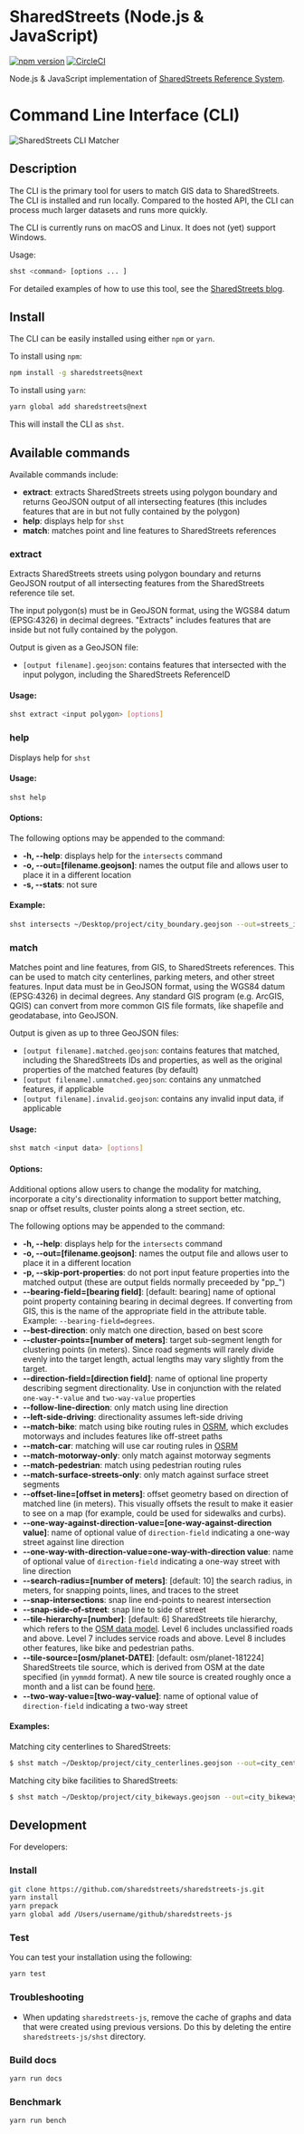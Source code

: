# SharedStreets (Node.js & JavaScript)

[![npm version](https://badge.fury.io/js/sharedstreets.svg)](https://badge.fury.io/js/sharedstreets)
[![CircleCI](https://circleci.com/gh/sharedstreets/sharedstreets-js.svg?style=svg)](https://circleci.com/gh/sharedstreets/sharedstreets-js)

Node.js & JavaScript implementation of [SharedStreets Reference System](https://github.com/sharedstreets/sharedstreets-ref-system).

# Command Line Interface (CLI) 
![SharedStreets CLI Matcher](docs/cli_matcher.png)

## Description

The CLI is the primary tool for users to match GIS data to SharedStreets. The CLI is installed and run locally. Compared to the hosted API, the CLI can process much larger datasets and runs more quickly.

The CLI is currently runs on macOS and Linux. It does not (yet) support Windows.

Usage:
```sh
shst <command> [options ... ]
```

For detailed examples of how to use this tool, see the [SharedStreets blog](http://www.medium.com/sharedstreets).

## Install

The CLI can be easily installed using either `npm` or `yarn`.

To install using `npm`:

```sh
npm install -g sharedstreets@next
```
To install using `yarn`:
```sh
yarn global add sharedstreets@next
```
This will install the CLI as `shst`.

## Available commands

Available commands include:
- **extract**: extracts SharedStreets streets using polygon boundary and returns GeoJSON output of all intersecting features (this includes features that are in but not fully contained by the polygon)
- **help**: displays help for `shst`
- **match**: matches point and line features to SharedStreets references

### extract
Extracts SharedStreets streets using polygon boundary and returns GeoJSON routput of all intersecting features from the SharedStreets reference tile set.

The input polygon(s) must be in GeoJSON format, using the WGS84 datum (EPSG:4326) in decimal degrees. "Extracts" includes features that are inside but not fully contained by the polygon.

Output is given as a GeoJSON file:
- `[output filename].geojson`: contains features that intersected with the input polygon, including the SharedStreets ReferenceID

#### Usage:
```sh
shst extract <input polygon> [options]
```

### help
Displays help for `shst`

#### Usage:
```sh
shst help
```

#### Options:
The following options may be appended to the command:
- **-h, --help**: displays help for the `intersects` command
- **-o, --out=[filename.geojson]**: names the output file and allows user to place it in a different location
- **-s, --stats**: not sure

#### Example:
```sh
shst intersects ~/Desktop/project/city_boundary.geojson --out=streets_in_city.geojson
```


### match
Matches point and line features, from GIS, to SharedStreets references. This can be used to match city centerlines, parking meters, and other street features. Input data must be in GeoJSON format, using the WGS84 datum (EPSG:4326) in decimal degrees. Any standard GIS program (e.g. ArcGIS, QGIS) can convert from more common GIS file formats, like shapefile and geodatabase, into GeoJSON.

Output is given as up to three GeoJSON files:
- `[output filename].matched.geojson`: contains features that matched, including the SharedStreets IDs and properties, as well as the original properties of the matched features (by default)
- `[output filename].unmatched.geojson`: contains any unmatched features, if applicable
- `[output filename].invalid.geojson`: contains any invalid input data, if applicable

#### Usage:
```sh
shst match <input data> [options]
```

#### Options:

Additional options allow users to change the modality for matching, incorporate a city's directionality information to support better matching, snap or offset results, cluster points along a street section, etc.

The following options may be appended to the command:
- **-h, --help**: displays help for the `intersects` command
- **-o, --out=[filename.geojson]**: names the output file and allows user to place it in a different location
- **-p, --skip-port-properties**: do not port input feature properties into the matched output (these are output fields normally preceeded by "pp_")
- **--bearing-field=[bearing field]**: [default: bearing] name of optional point property containing bearing in decimal degrees. If converting from GIS, this is the name of the appropriate field in the attribute table. Example: `--bearing-field=degrees`.
- **--best-direction**: only match one direction, based on best score
- **--cluster-points=[number of meters]**: target sub-segment length for clustering points (in meters). Since road segments will rarely divide evenly into the target length, actual lengths may vary slightly from the target.
- **--direction-field=[direction field]**: name of optional line property describing segment directionality. Use in conjunction with the related `one-way-*-value` and `two-way-value` properties
- **--follow-line-direction**: only match using line direction
- **--left-side-driving**: directionality assumes left-side driving
- **--match-bike**: match using bike routing rules in [OSRM](http://project-osrm.org/), which excludes motorways and includes features like off-street paths
- **--match-car**: matching will use car routing rules in [OSRM](http://project-osrm.org/)
- **--match-motorway-only**: only match against motorway segments
- **--match-pedestrian**: match using pedestrian routing rules
- **--match-surface-streets-only**: only match against surface street segments
- **--offset-line=[offset in meters]**: offset geometry based on direction of matched line (in meters). This visually offsets the result to make it easier to see on a map (for example, could be used for sidewalks and curbs).
- **--one-way-against-direction-value=[one-way-against-direction value]**: name of optional value of `direction-field` indicating a one-way street against line direction
- **--one-way-with-direction-value=one-way-with-direction value**: name of optional value of `direction-field` indicating a one-way street with line direction
- **--search-radius=[number of meters]**: [default: 10] the search radius, in meters, for snapping points, lines, and traces to the street
- **--snap-intersections**: snap line end-points to nearest intersection
- **--snap-side-of-street**: snap line to side of street
- **--tile-hierarchy=[number]**: [default: 6] SharedStreets tile hierarchy, which refers to the [OSM data model](https://github.com/sharedstreets/sharedstreets-builder/blob/a554983e96010d32b71d7d23504fa88c6fbbad10/src/main/java/io/sharedstreets/tools/builder/osm/model/Way.java#L61). Level 6 includes unclassified roads and above. Level 7 includes service roads and above. Level 8 includes other features, like bike and pedestrian paths.
- **--tile-source=[osm/planet-DATE]**: [default: osm/planet-181224] SharedStreets tile source, which is derived from OSM at the date specified (in `yymmdd` format). A new tile source is created roughly once a month and a list can be found [here](https://github.com/sharedstreets/sharedstreets-api_).
- **--two-way-value=[two-way-value]**: name of optional value of `direction-field` indicating a two-way street


#### Examples:

Matching city centerlines to SharedStreets:
```sh
$ shst match ~/Desktop/project/city_centerlines.geojson --out=city_centerlines.geojson
```

Matching city bike facilities to SharedStreets:
```sh
$ shst match ~/Desktop/project/city_bikeways.geojson --out=city_bikeways.geojson --match-bike --tile-hierarchy=8
```

## Development

For developers:

### Install
```sh
git clone https://github.com/sharedstreets/sharedstreets-js.git
yarn install
yarn prepack
yarn global add /Users/username/github/sharedstreets-js
```

### Test

You can test your installation using the following:
```sh
yarn test
```
### Troubleshooting

- When updating `sharedstreets-js`, remove the cache of graphs and data that were created using previous versions. Do this by deleting the entire `sharedstreets-js/shst` directory.


### Build docs

```sh
yarn run docs
```

### Benchmark

```sh
yarn run bench
```

